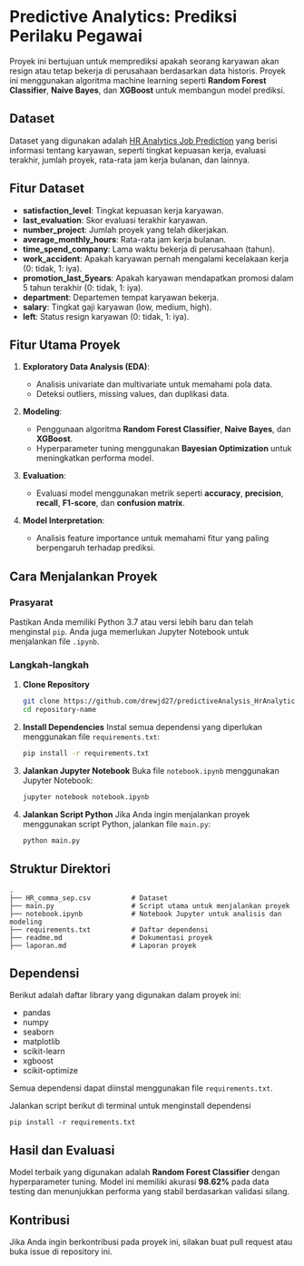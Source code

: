 # Predictive Analytics: Prediksi Perilaku Pegawai

Proyek ini bertujuan untuk memprediksi apakah seorang karyawan akan resign atau tetap bekerja di perusahaan berdasarkan data historis. Proyek ini menggunakan algoritma machine learning seperti **Random Forest Classifier**, **Naive Bayes**, dan **XGBoost** untuk membangun model prediksi.

## Dataset

Dataset yang digunakan adalah [HR Analytics Job Prediction](https://www.kaggle.com/datasets/mfaisalqureshi/hr-analytics-and-job-prediction/data) yang berisi informasi tentang karyawan, seperti tingkat kepuasan kerja, evaluasi terakhir, jumlah proyek, rata-rata jam kerja bulanan, dan lainnya.

## Fitur Dataset

- **satisfaction_level**: Tingkat kepuasan kerja karyawan.
- **last_evaluation**: Skor evaluasi terakhir karyawan.
- **number_project**: Jumlah proyek yang telah dikerjakan.
- **average_monthly_hours**: Rata-rata jam kerja bulanan.
- **time_spend_company**: Lama waktu bekerja di perusahaan (tahun).
- **work_accident**: Apakah karyawan pernah mengalami kecelakaan kerja (0: tidak, 1: iya).
- **promotion_last_5years**: Apakah karyawan mendapatkan promosi dalam 5 tahun terakhir (0: tidak, 1: iya).
- **department**: Departemen tempat karyawan bekerja.
- **salary**: Tingkat gaji karyawan (low, medium, high).
- **left**: Status resign karyawan (0: tidak, 1: iya).

## Fitur Utama Proyek

1. **Exploratory Data Analysis (EDA)**:
   - Analisis univariate dan multivariate untuk memahami pola data.
   - Deteksi outliers, missing values, dan duplikasi data.

2. **Modeling**:
   - Penggunaan algoritma **Random Forest Classifier**, **Naive Bayes**, dan **XGBoost**.
   - Hyperparameter tuning menggunakan **Bayesian Optimization** untuk meningkatkan performa model.

3. **Evaluation**:
   - Evaluasi model menggunakan metrik seperti **accuracy**, **precision**, **recall**, **F1-score**, dan **confusion matrix**.

4. **Model Interpretation**:
   - Analisis feature importance untuk memahami fitur yang paling berpengaruh terhadap prediksi.

## Cara Menjalankan Proyek

### Prasyarat

Pastikan Anda memiliki Python 3.7 atau versi lebih baru dan telah menginstal `pip`. Anda juga memerlukan Jupyter Notebook untuk menjalankan file `.ipynb`.

### Langkah-langkah

1. **Clone Repository**
   ```bash
   git clone https://github.com/drewjd27/predictiveAnalysis_HrAnalyticsJobPrediction.git
   cd repository-name
   ```

2. **Install Dependencies**
   Instal semua dependensi yang diperlukan menggunakan file `requirements.txt`:
   ```bash
   pip install -r requirements.txt
   ```

3. **Jalankan Jupyter Notebook**
   Buka file `notebook.ipynb` menggunakan Jupyter Notebook:
   ```bash
   jupyter notebook notebook.ipynb
   ```

4. **Jalankan Script Python**
   Jika Anda ingin menjalankan proyek menggunakan script Python, jalankan file `main.py`:
   ```bash
   python main.py
   ```

## Struktur Direktori

```
.
├── HR_comma_sep.csv          # Dataset
├── main.py                   # Script utama untuk menjalankan proyek
├── notebook.ipynb            # Notebook Jupyter untuk analisis dan modeling
├── requirements.txt          # Daftar dependensi
├── readme.md                 # Dokumentasi proyek
├── laporan.md                # Laporan proyek
```

## Dependensi

Berikut adalah daftar library yang digunakan dalam proyek ini:
- pandas
- numpy
- seaborn
- matplotlib
- scikit-learn
- xgboost
- scikit-optimize

Semua dependensi dapat diinstal menggunakan file `requirements.txt`.

Jalankan script berikut di terminal untuk menginstall dependensi
```
pip install -r requirements.txt
```

## Hasil dan Evaluasi

Model terbaik yang digunakan adalah **Random Forest Classifier** dengan hyperparameter tuning. Model ini memiliki akurasi **98.62%** pada data testing dan menunjukkan performa yang stabil berdasarkan validasi silang.

## Kontribusi

Jika Anda ingin berkontribusi pada proyek ini, silakan buat pull request atau buka issue di repository ini.
